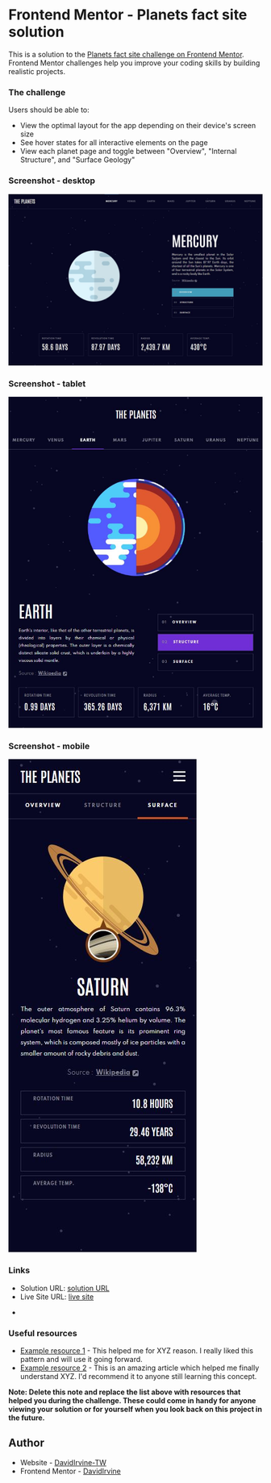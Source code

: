 # Frontend Mentor - Planets fact site solution

This is a solution to the [Planets fact site challenge on Frontend Mentor](https://www.frontendmentor.io/challenges/planets-fact-site-gazqN8w_f). Frontend Mentor challenges help you improve your coding skills by building realistic projects. 


### The challenge

Users should be able to:

- View the optimal layout for the app depending on their device's screen size
- See hover states for all interactive elements on the page
- View each planet page and toggle between "Overview", "Internal Structure", and "Surface Geology"

### Screenshot - desktop

![](./public/assets/screenshot.jpg)

### Screenshot - tablet

![](./public/assets/screenhottablet.jpg)

### Screenshot - mobile

![](./public/assets/screenshotmobile.jpg)

### Links

- Solution URL: [solution URL](https://github.com/DavidIrvine-TW/the-planets)
- Live Site URL: [live site](davidirvine-tw.github.io/the-planets/)

*

### Useful resources

- [Example resource 1](https://www.example.com) - This helped me for XYZ reason. I really liked this pattern and will use it going forward.
- [Example resource 2](https://www.example.com) - This is an amazing article which helped me finally understand XYZ. I'd recommend it to anyone still learning this concept.

**Note: Delete this note and replace the list above with resources that helped you during the challenge. These could come in handy for anyone viewing your solution or for yourself when you look back on this project in the future.**

## Author

- Website - [DavidIrvine-TW](https://github.com/DavidIrvine-TW)
- Frontend Mentor - [DavidIrvine](https://www.frontendmentor.io/profile/DavidIrvine-TW)
